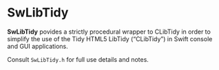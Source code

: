 # SwLibTidy

**SwLibTidy**  povides a strictly procedural wrapper to CLibTidy in order to
simplify the use of the Tidy HTML5 LibTidy (“CLibTidy”) in Swift console and
GUI applications.

Consult `SwLibTidy.h` for full use details and notes.

